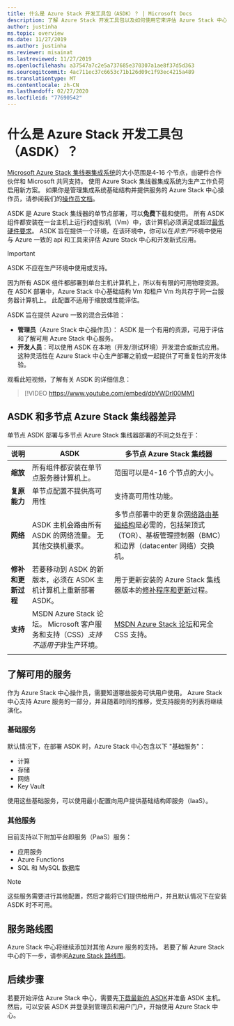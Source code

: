 ```yaml
---
title: 什么是 Azure Stack 开发工具包（ASDK）？ | Microsoft Docs
description: 了解 Azure Stack 开发工具包以及如何使用它来评估 Azure Stack 中心。
author: justinha
ms.topic: overview
ms.date: 11/27/2019
ms.author: justinha
ms.reviewer: misainat
ms.lastreviewed: 11/27/2019
ms.openlocfilehash: a37547a7c2e5a737685e370307a1ae8f37d5d363
ms.sourcegitcommit: 4ac711ec37c6653c71b126d09c1f93ec4215a489
ms.translationtype: MT
ms.contentlocale: zh-CN
ms.lasthandoff: 02/27/2020
ms.locfileid: "77690542"
---
```

# <a name="what-is-the-azure-stack-development-kit-asdk"></a>什么是 Azure Stack 开发工具包（ASDK）？
[Microsoft Azure Stack 集线器集成系统](../operator/azure-stack-overview.md)的大小范围是4-16 个节点，由硬件合作伙伴和 Microsoft 共同支持。 使用 Azure Stack 集线器集成系统为生产工作负荷启用新方案。 如果你是管理集成系统基础结构并提供服务的 Azure Stack 中心操作员，请参阅我们的[操作员文档](/azure-stack/operator)。

ASDK 是 Azure Stack 集线器的单节点部署，可以**免费**下载和使用。 所有 ASDK 组件都安装在一台主机上运行的虚拟机（Vm）中，该计算机必须满足或超过[最低硬件要求](asdk-deploy-considerations.md#hardware)。 ASDK 旨在提供一个环境，在该环境中，你可以在*非生产*环境中使用与 Azure 一致的 api 和工具来评估 Azure Stack 中心和开发新式应用。 

> [!IMPORTANT]
> ASDK 不应在生产环境中使用或支持。

因为所有 ASDK 组件都部署到单台主机计算机上，所以有有限的可用物理资源。 在 ASDK 部署中，Azure Stack 中心基础结构 Vm 和租户 Vm 均共存于同一台服务器计算机上。 此配置不适用于缩放或性能评估。

ASDK 旨在提供 Azure 一致的混合云体验：
- **管理员**（Azure Stack 中心操作员）： ASDK 是一个有用的资源，可用于评估和了解可用 Azure Stack 中心服务。
- **开发人员**：可以使用 ASDK 在本地（开发/测试环境）开发混合或新式应用。 这种灵活性在 Azure Stack 中心生产部署之前或一起提供了可重复性的开发体验。

观看此短视频，了解有关 ASDK 的详细信息：

> [!VIDEO https://www.youtube.com/embed/dbVWDrl00MM]


## <a name="asdk-and-multi-node-azure-stack-hub-differences"></a>ASDK 和多节点 Azure Stack 集线器差异
单节点 ASDK 部署与多节点 Azure Stack 集线器部署的不同之处在于：

|说明|ASDK|多节点 Azure Stack 集线器|
|-----|-----|-----|
|**缩放**|所有组件都安装在单节点服务器计算机上。|范围可以是4-16 个节点的大小。|
|**复原能力**|单节点配置不提供高可用性|支持高可用性功能。|
|**网络**|ASDK 主机会路由所有 ASDK 的网络流量。 无其他交换机要求。|多节点部署中的更复杂[网络路由基础结构](../operator/azure-stack-network.md#network-infrastructure)是必需的，包括架顶式（TOR）、基板管理控制器（BMC）和边界（datacenter 网络）交换机。|
|**修补和更新过程**|若要移动到 ASDK 的新版本，必须在 ASDK 主机计算机上重新部署 ASDK。|用于更新安装的 Azure Stack 集线器版本的[修补程序和更新](../operator/azure-stack-updates.md)过程。|
|**支持**|MSDN Azure Stack 论坛。 Microsoft 客户服务和支持（CSS）*支持不适用于*非生产环境。|[MSDN Azure Stack 论坛](https://social.msdn.microsoft.com/Forums/en-US/home?forum=AzureStack)和完全 CSS 支持。|
| | |

## <a name="learn-about-available-services"></a>了解可用的服务
作为 Azure Stack 中心操作员，需要知道哪些服务可供用户使用。 Azure Stack 中心支持 Azure 服务的一部分，并且随着时间的推移，受支持服务的列表将继续演化。

### <a name="foundational-services"></a>基础服务
默认情况下，在部署 ASDK 时，Azure Stack 中心包含以下 "基础服务"：
- 计算
- 存储
- 网络
- Key Vault

使用这些基础服务，可以使用最小配置向用户提供基础结构即服务（IaaS）。

### <a name="additional-services"></a>其他服务
目前支持以下附加平台即服务（PaaS）服务：
- 应用服务
- Azure Functions
- SQL 和 MySQL 数据库

> [!NOTE]
> 这些服务需要进行其他配置，然后才能将它们提供给用户，并且默认情况下在安装 ASDK 时不可用。

## <a name="service-roadmap"></a>服务路线图
Azure Stack 中心将继续添加对其他 Azure 服务的支持。 若要了解 Azure Stack 中心的下一步，请参阅[Azure Stack 路线图](https://azure.microsoft.com/roadmap/?tag=azure-stack)。 


## <a name="next-steps"></a>后续步骤
若要开始评估 Azure Stack 中心，需要先[下载最新的 ASDK](asdk-download.md)并准备 ASDK 主机。 然后，可以安装 ASDK 并登录到管理员和用户门户，开始使用 Azure Stack 中心。